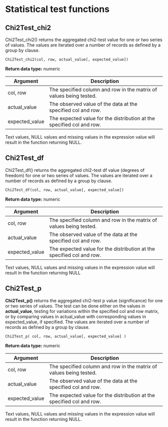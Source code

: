 # Statistical test functions

## Chi2Test_chi2

Chi2Test_chi2() returns the aggregated chi2-test value for one or two series of values. The values are iterated over a
number of records as defined by a group by clause.

`Chi2Test_chi2(col, row, actual_value[, expected_value])`

**Return data type:** numeric

| Argument       | Description                                                           |
| -------------- | --------------------------------------------------------------------- |
| col, row       | The specified column and row in the matrix of values being tested.    |
| actual_value   | The observed value of the data at the specified col and row.          |
| expected_value | The expected value for the distribution at the specified col and row. |

Text values, NULL values and missing values in the expression value will result in the function returning NULL.

## Chi2Test_df

Chi2Test_df() returns the aggregated chi2-test df value (degrees of freedom) for one or two series of values. The values
are iterated over a number of records as defined by a group by clause.

`Chi2Test_df(col, row, actual_value[, expected_value])`

**Return data type:** numeric

| Argument       | Description                                                           |
| -------------- | --------------------------------------------------------------------- |
| col, row       | The specified column and row in the matrix of values being tested.    |
| actual_value   | The observed value of the data at the specified col and row.          |
| expected_value | The expected value for the distribution at the specified col and row. |

Text values, NULL values and missing values in the expression value will result in the function returning NULL

## Chi2Test_p

**Chi2Test_p()** returns the aggregated chi2-test p value (significance) for one or two series of values. The test can
be done either on the values in **actual_value**, testing for variations within the specified col and row matrix, or by
comparing values in actual_value with corresponding values in expected_value, if specified. The values are iterated over
a number of records as defined by a group by clause.

`Chi2Test_p( col, row, actual_value[, expected_value] )`

**Return data type:** numeric

| Argument       | Description                                                           |
| -------------- | --------------------------------------------------------------------- |
| col, row       | The specified column and row in the matrix of values being tested.    |
| actual_value   | The observed value of the data at the specified col and row.          |
| expected_value | The expected value for the distribution at the specified col and row. |

Text values, NULL values and missing values in the expression value will result in the function returning NULL.
